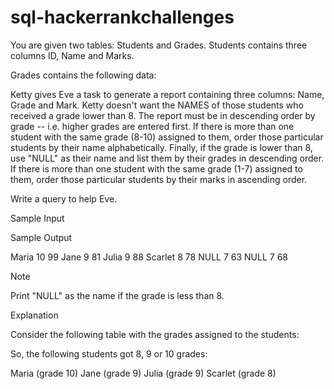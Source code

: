 # sql-hackerrankchallenges
You are given two tables: Students and Grades. Students contains three columns ID, Name and Marks.



Grades contains the following data:



Ketty gives Eve a task to generate a report containing three columns: Name, Grade and Mark. Ketty doesn't want the NAMES of those students who received a grade lower than 8. The report must be in descending order by grade -- i.e. higher grades are entered first. If there is more than one student with the same grade (8-10) assigned to them, order those particular students by their name alphabetically. Finally, if the grade is lower than 8, use "NULL" as their name and list them by their grades in descending order. If there is more than one student with the same grade (1-7) assigned to them, order those particular students by their marks in ascending order.

Write a query to help Eve.

Sample Input



Sample Output

Maria 10 99
Jane 9 81
Julia 9 88 
Scarlet 8 78
NULL 7 63
NULL 7 68

Note

Print "NULL"  as the name if the grade is less than 8.

Explanation

Consider the following table with the grades assigned to the students:



So, the following students got 8, 9 or 10 grades:

Maria (grade 10)
Jane (grade 9)
Julia (grade 9)
Scarlet (grade 8)
